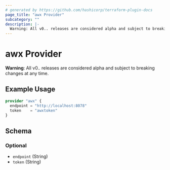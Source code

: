 ```yaml
---
# generated by https://github.com/hashicorp/terraform-plugin-docs
page_title: "awx Provider"
subcategory: ""
description: |-
  Warning: All v0.. releases are considered alpha and subject to breaking changes at any time.
---
```


# awx Provider

**Warning**: All v0.*.* releases are considered alpha and subject to breaking changes at any time.

## Example Usage

```terraform
provider "awx" {
  endpoint = "http://localhost:8078"
  token    = "awxtoken"
}
```

<!-- schema generated by tfplugindocs -->
## Schema

### Optional

- `endpoint` (String)
- `token` (String)
